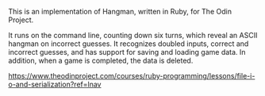 This is an implementation of Hangman, written in Ruby, for The Odin Project.

It runs on the command line, counting down six turns, which reveal an ASCII hangman on incorrect guesses.  It recognizes doubled inputs, correct and incorrect guesses, and has support for saving and loading game data.  In addition, when a game is completed, the data is deleted.

https://www.theodinproject.com/courses/ruby-programming/lessons/file-i-o-and-serialization?ref=lnav
